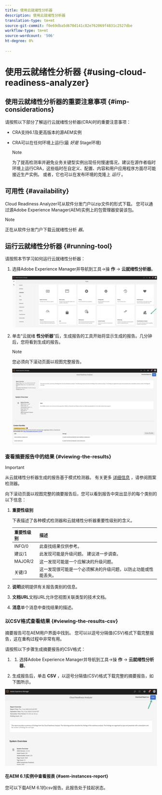 ```yaml
---
title: 使用云就绪性分析器
description: 使用云就绪性分析器
translation-type: tm+mt
source-git-commit: f0e69dba5d670d141c82e762069f4831c2527dbe
workflow-type: tm+mt
source-wordcount: '506'
ht-degree: 0%

---
```



# 使用云就绪性分析器 {#using-cloud-readiness-analyzer}

## 使用云就绪性分析器的重要注意事项 {#imp-considerations}

请按照以下部分了解运行云就绪性分析器(CRA)时的重要注意事项：

* CRA支持6.1及更高版本的源AEM实例
* CRA可以在任何环境上运行(最 *好是* Stage环境)

   >[!NOTE]
   >为了提高检测率并避免业务关键型实例出现任何慢速情况，建议在源作者临时环境上运行CRA，这些临时在自定义、配置、内容和用户应用程序方面尽可能接近生产实例。 或者，它也可以在发布环境的克隆上 *运行* 。

## 可用性 {#availability}

Cloud Readiness Analyzer可从软件分发门户以zip文件的形式下载。 您可以通过源Adobe Experience Manager(AEM)实例上的包管理器安装该包。

>[!NOTE]
>正在从软件分发门户下载云就绪性分析 *器*。

## 运行云就绪性分析器 {#running-tool}

请按照本节学习如何运行云就绪性分析器：

1. 选择Adobe Experience Manager并导航到工具->操 **作** -> **云就绪性分析器**。

   ![图像](/help/move-to-cloud-service/cloud-readiness-analyzer/assets/cra-1.png)

1. 单击“云就绪 **性分析器**”后，生成报告的工具开始将显示生成的报告。几分钟后，您将看到生成的报告。

   >[!NOTE]
   >您必须向下滚动页面以视图完整报告。

   ![图像](/help/move-to-cloud-service/cloud-readiness-analyzer/assets/cra-2.png)

### 查看摘要报告中的结果 {#viewing-the-results}

>[!IMPORTANT]
>从云就绪性分析器生成的报告基于模式检测器。 有关更多 [详细信息](https://docs.adobe.com/content/help/en/experience-manager-65/deploying/upgrading/pattern-detector.html) ，请参阅图案检测器。

向下滚动页面以视图完整的摘要报告后，您可以看到报告中突出显示的每个类别的以下信息：

1. **重要性级别**

   下表描述了各种模式检测器和云就绪性分析器重要性级别的含义。

   | 重要性级别 | 描述 |
   |--- |--- |
   | INFO/0 | 此查找结果仅供参考。 |
   | 建议/1 | 此发现可能是升级问题。 建议进一步调查。 |
   | MAJOR/2 | 这一发现可能是一个应解决的升级问题。 |
   | 关键/3 | 这一发现很可能是一个必须解决的升级问题，以防止功能或性能丢失。 |

1. **说明**&#x200B;说明提供有关报告类别的信息。

1. **文档URL**&#x200B;文档URL允许您视图关联类型的技术文档。

1. **消息**&#x200B;单个消息中查找结果的描述。

### 以CSV格式查看结果 {#viewing-the-results-csv}

摘要报告可在AEM用户界面中找到。 您可以以逗号分隔值(CSV)格式下载完整报告，这在重构过程中非常有用。

请按照以下步骤生成摘要报告的CSV格式：

1. 
   1. 选择Adobe Experience Manager并导航到工具->操 **作** -> **云就绪性分析器**。

1. 生成报告后，单击 **CSV** ，以逗号分隔值(CSV)格式下载完整的摘要报告，如下图所示。

![图像](/help/move-to-cloud-service/cloud-readiness-analyzer/assets/cra-3.png)


#### 在AEM 6.1实例中查看报表 {#aem-instances-report}

您可以下载AEM 6.1的csv报告。此报告处于挂起状态。

